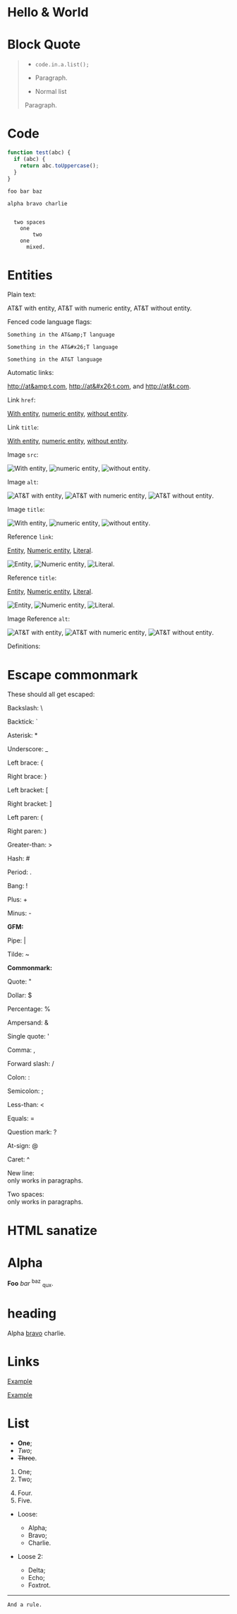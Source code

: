 # Hello & World

# Block Quote

>   *     code.in.a.list();
>
>   *    Paragraph.
>
>   * Normal list
>
>   Paragraph.


# Code

```js
function test(abc) {
  if (abc) {
    return abc.toUppercase();
  }
}
```

```
foo bar baz
```

    alpha bravo charlie

```empty
```

```tabs
  two spaces
	one
		two
	one
	  mixed.
```

# Entities

Plain text:

AT&amp;T with entity, AT&#x26;T with numeric entity, AT&T without entity.

Fenced code language flags:

```AT&amp;T
Something in the AT&amp;T language
```

```AT&#x26;T
Something in the AT&#x26;T language
```

```AT&T
Something in the AT&T language
```

Automatic links:

<http://at&amp;t.com>, <http://at&#x26;t.com>, and <http://at&t.com>.

Link `href`:

[With entity](http://at&amp;t.com), [numeric entity](http://at&#x26;t.com), [without entity](http://at&t.com).

Link `title`:

[With entity](http://att.com "AT&amp;T"), [numeric entity](http://att.com "AT&#x26;T"), [without entity](http://example.com "AT&T").

Image `src`:

![With entity](http://at&amp;t.com/fav.ico), ![numeric entity](http://at&#x26;t.com/fav.ico), ![without entity](http://at&t.com/fav.ico).

Image `alt`:

![AT&amp;T with entity](http://att.com/fav.ico), ![AT&#x26;T with numeric entity](http://att.com/fav.ico), ![AT&T without entity](http://att.com/fav.ico).

Image `title`:

![With entity](http://att.com/fav.ico "AT&amp;T"), ![numeric entity](http://att.com/fav.ico "AT&#x26;T"), ![without entity](http://att.com/fav.ico "AT&T").

Reference `link`:

[Entity][entity], [Numeric entity][numeric-entity], [Literal][literal].

![Entity][entity], ![Numeric entity][numeric-entity], ![Literal][literal].

Reference `title`:

[Entity][title-entity], [Numeric entity][title-numeric-entity], [Literal][title-literal].

![Entity][title-entity], ![Numeric entity][title-numeric-entity], ![Literal][title-literal].

Image Reference `alt`:

![AT&amp;T with entity][reference], ![AT&#x26;T with numeric entity][reference], ![AT&T without entity][reference].

Definitions:

[reference]: http://at&t.com/fav.ico "AT&T favicon"

[entity]: http://at&amp;t.com/fav.ico "ATT favicon"
[numeric-entity]: http://at&#x26;t.com/fav.ico "ATT favicon"
[literal]: http://at&t.com/fav.ico "ATT favicon"

[title-entity]: http://at&t.com/fav.ico "AT&amp;T favicon"
[title-numeric-entity]: http://at&t.com/fav.ico "AT&#x26;T favicon"
[title-literal]: http://at&t.com/fav.ico "AT&T favicon"

# Escape commonmark

These should all get escaped:

Backslash: \\

Backtick: \`

Asterisk: \*

Underscore: \_

Left brace: \{

Right brace: \}

Left bracket: \[

Right bracket: \]

Left paren: \(

Right paren: \)

Greater-than: \>

Hash: \#

Period: \.

Bang: \!

Plus: \+

Minus: \-

**GFM:**

Pipe: \|

Tilde: \~

**Commonmark:**

Quote: \"

Dollar: \$

Percentage: \%

Ampersand: \&

Single quote: \'

Comma: \,

Forward slash: \/

Colon: \:

Semicolon: \;

Less-than: \<

Equals: \=

Question mark: \?

At-sign: \@

Caret: \^

New line: \
only works in paragraphs.

Two spaces:  
only works in paragraphs.

# HTML sanatize

<h1>Alpha</h1>

<strong>Foo</strong> <em>bar</em> <sup>baz</sup> <sub>qux</sub>.

# heading

Alpha [bravo](javascript:alert(1)) charlie.

# Links

[Example](http://example.com "Example Link")

[Example](http://example.com)

[](http://example.com)

[](<> "Example Link")

[](<>)

[]()

# List

*   **One**;
*   _Two_;
*   ~~Three~~.

1. One;
2. Two;

<!--  -->

4. Four.
5. Five.

*   Loose:

    -   Alpha;
    -   Bravo;
    -   Charlie.

*   Loose 2:

    +   Delta;
    +   Echo;
    +   Foxtrot.

*   ***

    And a rule.